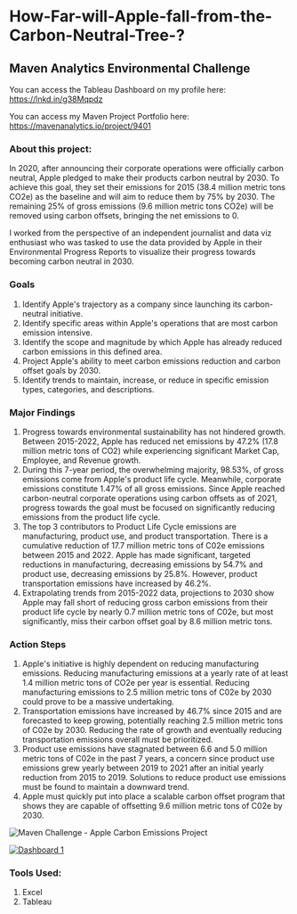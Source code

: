 # How-Far-will-Apple-fall-from-the-Carbon-Neutral-Tree-?

## Maven Analytics Environmental Challenge

You can access the Tableau Dashboard on my profile here: https://lnkd.in/g38Mqpdz

You can access my Maven Project Portfolio here: https://mavenanalytics.io/project/9401 

### About this project:
In 2020, after announcing their corporate operations were officially carbon neutral, Apple pledged to make their products carbon neutral by 2030. To achieve this goal, they set their emissions for 2015 (38.4 million metric tons CO2e) as the baseline and will aim to reduce them by 75% by 2030. The remaining 25% of gross emissions (9.6 million metric tons CO2e) will be removed using carbon offsets, bringing the net emissions to 0.

I worked from the perspective of an independent journalist and data viz enthusiast who was tasked to use the data provided by Apple in their Environmental Progress Reports to visualize their progress towards becoming carbon neutral in 2030.

### Goals
1) Identify Apple's trajectory as a company since launching its carbon-neutral initiative.
2) Identify specific areas within Apple's operations that are most carbon emission intensive.
3) Identify the scope and magnitude by which Apple has already reduced carbon emissions in this defined area.
4) Project Apple's ability to meet carbon emissions reduction and carbon offset goals by 2030.
5) Identify trends to maintain, increase, or reduce in specific emission types, categories, and descriptions.

### Major Findings
1) Progress towards environmental sustainability has not hindered growth. Between 2015-2022, Apple has reduced net emissions by 47.2% (17.8 million metric tons of CO2) while experiencing significant Market Cap, Employee, and Revenue growth.
2) During this 7-year period, the overwhelming majority, 98.53%, of gross emissions come from Apple's product life cycle. Meanwhile, corporate emissions constitute 1.47% of all gross emissions.
   Since Apple reached carbon-neutral corporate operations using carbon offsets as of 2021, progress towards the goal must be focused on significantly reducing emissions from the product life cycle.
3) The top 3 contributors to Product Life Cycle emissions are  manufacturing, product use, and product transportation. There is a cumulative reduction of 17.7 million metric tons of C02e emissions between
   2015 and 2022. Apple has made significant, targeted reductions in manufacturing, decreasing emissions by 54.7% and product use, decreasing emissions by 25.8%. However, product transportation emissions
   have increased by 46.2%.
5) Extrapolating trends from 2015-2022 data, projections to 2030 show Apple may fall short of reducing gross carbon emissions from their product life cycle by nearly 0.7 million metric tons of C02e, but
   most significantly, miss their carbon offset goal by 8.6 million metric tons.

### Action Steps
1) Apple's initiative is highly dependent on reducing manufacturing emissions. Reducing manufacturing emissions at a yearly rate of at least 1.4 million metric tons of CO2e per year is essential. Reducing
   manufacturing emissions to 2.5 million metric tons of C02e by 2030 could prove to be a massive undertaking.
2) Transportation emissions have increased by 46.7% since 2015 and are forecasted to keep growing, potentially reaching 2.5 million metric tons of C02e by 2030.  Reducing the rate of growth and eventually
   reducing transportation emissions overall must be prioritized.
3) Product use emissions have stagnated between 6.6 and 5.0 million metric tons of C02e in the past 7 years, a concern since product use emissions grew yearly between 2019 to 2021 after an initial yearly
   reduction from 2015 to 2019. Solutions to reduce product use emissions must be found to maintain a downward trend.
4) Apple must quickly put into place a scalable carbon offset program that shows they are capable of offsetting 9.6 million metric tons of C02e by 2030.

![Maven Challenge - Apple Carbon Emissions Project](https://github.com/noelsomoza/How-Far-will-Apple-fall-from-the-Carbon-Neutral-Tree-/assets/143645214/99016ccb-09a3-42b6-8ac3-b4c82b29689f)

<div class='tableauPlaceholder' id='viz1696468310103' style='position: relative'><noscript><a href='#'><img alt='Dashboard 1 ' src='https:&#47;&#47;public.tableau.com&#47;static&#47;images&#47;Ap&#47;AppleEnvDataChallenge&#47;Dashboard1&#47;1_rss.png' style='border: none' /></a></noscript><object class='tableauViz'  style='display:none;'><param name='host_url' value='https%3A%2F%2Fpublic.tableau.com%2F' /> <param name='embed_code_version' value='3' /> <param name='site_root' value='' /><param name='name' value='AppleEnvDataChallenge&#47;Dashboard1' /><param name='tabs' value='no' /><param name='toolbar' value='yes' /><param name='static_image' value='https:&#47;&#47;public.tableau.com&#47;static&#47;images&#47;Ap&#47;AppleEnvDataChallenge&#47;Dashboard1&#47;1.png' /> <param name='animate_transition' value='yes' /><param name='display_static_image' value='yes' /><param name='display_spinner' value='yes' /><param name='display_overlay' value='yes' /><param name='display_count' value='yes' /><param name='language' value='en-US' /></object></div>                <script type='text/javascript'>                    var divElement = document.getElementById('viz1696468310103');                    var vizElement = divElement.getElementsByTagName('object')[0];                    if ( divElement.offsetWidth > 800 ) { vizElement.style.minWidth='1430px';vizElement.style.maxWidth='100%';vizElement.style.minHeight='3227px';vizElement.style.maxHeight=(divElement.offsetWidth*0.75)+'px';} else if ( divElement.offsetWidth > 500 ) { vizElement.style.minWidth='1430px';vizElement.style.maxWidth='100%';vizElement.style.minHeight='3227px';vizElement.style.maxHeight=(divElement.offsetWidth*0.75)+'px';} else { vizElement.style.width='100%';vizElement.style.height='6327px';}                     var scriptElement = document.createElement('script');                    scriptElement.src = 'https://public.tableau.com/javascripts/api/viz_v1.js';                    vizElement.parentNode.insertBefore(scriptElement, vizElement);                </script>

### Tools Used:
1) Excel
2) Tableau

